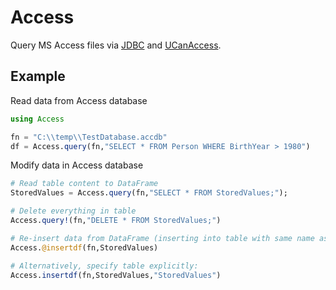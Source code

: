 # Access

Query MS Access files via [JDBC](https://github.com/JuliaDatabases/JDBC.jl) and [UCanAccess](http://ucanaccess.sourceforge.net).

## Example

Read data from Access database

```julia
using Access

fn = "C:\\temp\\TestDatabase.accdb"
df = Access.query(fn,"SELECT * FROM Person WHERE BirthYear > 1980")
```

Modify data in Access database

```julia
# Read table content to DataFrame
StoredValues = Access.query(fn,"SELECT * FROM StoredValues;");

# Delete everything in table
Access.query!(fn,"DELETE * FROM StoredValues;")

# Re-insert data from DataFrame (inserting into table with same name as DataFrame)
Access.@insertdf(fn,StoredValues)

# Alternatively, specify table explicitly:
Access.insertdf(fn,StoredValues,"StoredValues")

```